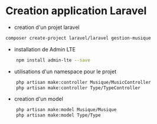 # Creation application Laravel

- creation d'un projet laravel

```bash
composer create-project laravel/laravel gestion-musique
```

- installation de Admin LTE
    
```bash
    npm install admin-lte --save
```

- utilisations d'un namespace pour le projet


```bash
    php artisan make:controller Musique/MusicController
    php artisan make:controller Type/TypeController
```

- creation d'un model

```bash
    php artisan make:model Musique/Musique
    php artisan make:model Type/Type
```
